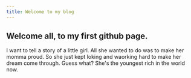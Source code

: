 ```yaml
---
title: Welcome to my blog
---
```

## Welcome all, to my first github page.
I want to tell a story of a little girl. 
All she wanted to do was to make her momma proud.
So she just kept loking and waorking hard to make her dream come through.
Guess what?
She's the youngest rich in the world now.
